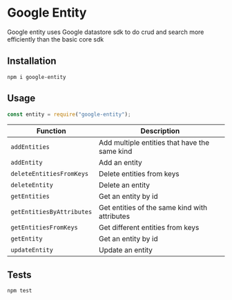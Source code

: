 # Google Entity

Google entity uses Google datastore sdk to do crud and search more efficiently than the basic core sdk

## Installation

`npm i google-entity`

## Usage

```javascript
const entity = require("google-entity");
```

| Function                  | Description                                   |
| ------------------------- | --------------------------------------------- |
| `addEntities`             | Add multiple entities that have the same kind |
| `addEntity`               | Add an entity                                 |
| `deleteEntitiesFromKeys`  | Delete entities from keys                     |
| `deleteEntity`            | Delete an entity                              |
| `getEntities`             | Get an entity by id                           |
| `getEntitiesByAttributes` | Get entities of the same kind with attributes |
| `getEntitiesFromKeys`     | Get different entities from keys              |
| `getEntity`               | Get an entity by id                           |
| `updateEntity`            | Update an entity                              |

## Tests

`npm test`
